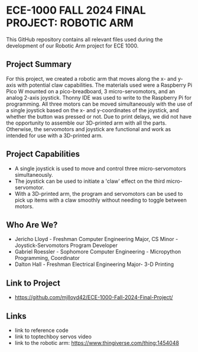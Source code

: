 # ECE-1000 FALL 2024 FINAL PROJECT: ROBOTIC ARM
This GitHub repository contains all relevant files used during the development of our Robotic Arm project for ECE 1000.
## Project Summary
  For this project, we created a robotic arm that moves along the x- and y-axis with potential claw capabilities. The materials used were a Raspberry Pi Pico W mounted on a pico-breadboard, 3 micro-servomotors, and an analog 2-axis joystick. Thonny IDE was used to write to the Raspberry Pi for programming. All three motors can be moved simultaneously with the use of a single joystick based on the x- and y-coordinates of the joystick, and whether the button was pressed or not. Due to print delays, we did not have the opportunity to assemble our 3D-printed arm with all the parts. Otherwise, the servomotors and joystick are functional and work as intended for use with a 3D-printed arm. 

## Project Capabilities 
  * A single joystick is used to move and control three micro-servomotors simultaneously.
  * The joystick can be used to initiate a 'claw' effect on the third micro-servomotor.
  * With a 3D-printed arm, the program and servomotors can be used to pick up items with a claw smoothly without needing to toggle between motors. 

## Who Are We? 

* Jericho Lloyd - Freshman Computer Engineering Major, CS Minor - Joystick-Servomotors Program Developer
* Gabriel Roessler - Sophomore Computer Engineering - Micropython Programming, Coordinator
* Dalton Hall - Freshman Electrical Engineering Major- 3-D Printing

## Link to Project

* https://github.com/mjlloyd42/ECE-1000-Fall-2024-Final-Project/

## Links

* link to reference code
* link to toptechboy servos video
* link to the robotic arm: https://www.thingiverse.com/thing:1454048
